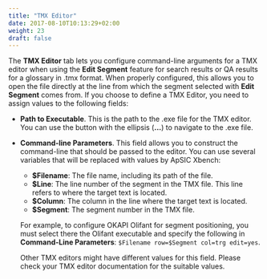 ```yaml
---
title: "TMX Editor"
date: 2017-08-10T10:13:29+02:00
weight: 23
draft: false
---
```


The **TMX Editor** tab lets you configure command-line arguments for a TMX
editor when using the **Edit Segment** feature for search results or QA results
for a glossary in .tmx format. When properly configured, this allows you to open
the file directly at the line from which the segment selected with
**Edit Segment** comes from. If you choose to define a TMX Editor, you need to
assign values to the following fields:

* **Path to Executable**. This is the path to the .exe file for the TMX editor.	  You can use the button with the ellipsis (**...**) to navigate to the .exe
  file.
* **Command-line Parameters**. This field allows you to construct the
  command-line that should be passed to the editor.	You can use several
  variables that will be replaced with values by ApSIC Xbench:
    * **$Filename**: The file name, including its path of the file.
    * **$Line**: The line number of the segment in the TMX file. This line
    refers to where the target text is located.
    *  **$Column**: The column in the line where the target text is located.
    *  **$Segment**: The segment number in the TMX file.

    For example, to configure OKAPI Olifant for segment positioning, you must
    select there the Olifant executable and specify the following in
    **Command-Line Parameters**: `$Filename row=$Segment col=trg edit=yes`.

    Other TMX editors might have different values for this field. Please check your TMX editor documentation for the suitable values.

